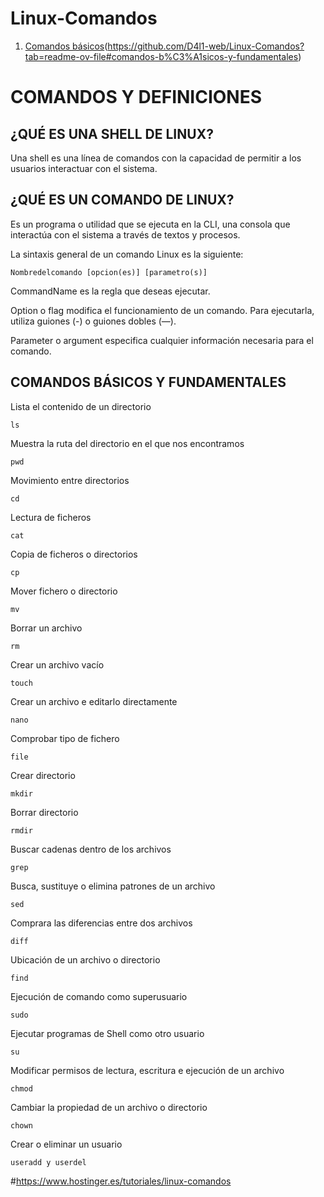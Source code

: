 # Linux-Comandos

1. [Comandos básicos](#comandos-basicos)(https://github.com/D4l1-web/Linux-Comandos?tab=readme-ov-file#comandos-b%C3%A1sicos-y-fundamentales)

# COMANDOS Y DEFINICIONES

## ¿QUÉ ES UNA SHELL DE LINUX?

Una shell es una línea de comandos con la capacidad de permitir a los usuarios interactuar con el sistema.

## ¿QUÉ ES UN COMANDO DE LINUX?

Es un programa o utilidad que se ejecuta en la CLI, una consola que interactúa con el sistema a través de textos y procesos.

La sintaxis general de un comando Linux es la siguiente:

```
Nombredelcomando [opcion(es)] [parametro(s)]
```
CommandName es la regla que deseas ejecutar.

Option o flag modifica el funcionamiento de un comando. Para ejecutarla, utiliza guiones (-) o guiones dobles (—).

Parameter o argument especifica cualquier información necesaria para el comando.

## COMANDOS BÁSICOS Y FUNDAMENTALES

Lista el contenido de un directorio

```
ls
```
Muestra la ruta del directorio en el que nos encontramos 
```
pwd
```
Movimiento entre directorios 
```
cd
```
Lectura de ficheros
```
cat
```
Copia de ficheros o directorios
```
cp
```
Mover fichero o directorio
```
mv
```
Borrar un archivo
```
rm
```
Crear un archivo vacío
```
touch
```
Crear un archivo e editarlo directamente
```
nano
```
Comprobar tipo de fichero
```
file
```
Crear directorio
```
mkdir
```
Borrar directorio
```
rmdir
```
Buscar cadenas dentro de los archivos
```
grep
```
Busca, sustituye o elimina patrones de un archivo
```
sed
```
Comprara las diferencias entre dos archivos
```
diff
```
Ubicación de un archivo o directorio
```
find
```
Ejecución de comando como superusuario
```
sudo
```
Ejecutar programas de Shell como otro usuario
```
su
```
Modificar permisos de lectura, escritura e ejecución de un archivo
```
chmod
```
Cambiar la propiedad de un archivo o directorio
```
chown
```
Crear o eliminar un usuario
```
useradd y userdel
```




#https://www.hostinger.es/tutoriales/linux-comandos
